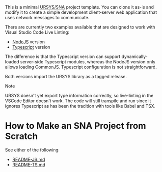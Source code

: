 This is a minimal [URSYS/SNA](https://github.com/dsriseah/ursys/wiki/Overview-of-SNA) project template. You can clone it as-is and modify it to create a simple development client-server web application that uses network messages to communicate. 

There are currently two examples available that are designed to work with Visual Studio Code Live Linting:
- [NodeJS](https://github.com/dsriseah/example-sna-nodejs) version
- [Typescript](https://github.com/dsriseah/example-sna-typescript) version

The difference is that the Typescript version can support dynamically-loaded server-side Typescript modules, whereas the NodeJS version only allows loading CommonJS.
Typescript configuration is not straightforward.

Both versions import the URSYS library as a tagged release. 

> [!NOTE]
> URSYS doesn't yet export type information correctly, so live-linting in the VSCode Editor doesn't work. The code will still transpile and run since it ignores Typescript as has been the tradition with tools like Babel and TSX.

# How to Make an SNA Project from Scratch

See either of the following
- [README-JS.md](https://github.com/dsriseah/example-sna-nodejs/blob/main/README-JS.md)
- [README-TS.md](https://github.com/dsriseah/example-sna-typescript/blob/main/README-TS.md)

